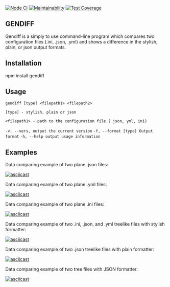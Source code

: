 [![Node CI](https://github.com/IlliaTemnov/frontend-project-lvl1/workflows/Node%20CI/badge.svg)](https://github.com/IlliaTemnov/frontend-project-lvl2/actions)
[![Maintainability](https://api.codeclimate.com/v1/badges/71f8e550658aa9c68326/maintainability)](https://codeclimate.com/github/IlliaTemnov/frontend-project-lvl2/maintainability)
[![Test Coverage](https://api.codeclimate.com/v1/badges/dd8340b2c6abdc94b4cc/test_coverage)](https://codeclimate.com/github/IlliaTemnov/frontend-project-lvl2/test_coverage)

##                                                    GENDIFF

Gendiff is a simply to use command-line program which compares two configuration files (.ini, .json, .yml) and shows
a difference in the stylish, plain, or json output formats.

## Installation

npm install gendiff

## Usage

`gendiff [type] <filepath1> <filepath2>`

`[type] - stylish, plain or json`

`<filepath1> - path to the configuration file ( json, yml, ini)`

`-v, --vers, output the current version`
`-f, --format [type] Output format`
`-h, --help output usage information`

## Examples

Data comparing example of two plane .json files: 

[![asciicast](https://asciinema.org/a/96rRSMSaS4WdSUKUMr389L2nC.svg)](https://asciinema.org/a/96rRSMSaS4WdSUKUMr389L2nC)

Data comparing example of two plane .yml files:

[![asciicast](https://asciinema.org/a/eYEPZTyfzezLyaaZ61kM3CYw4.svg)](https://asciinema.org/a/eYEPZTyfzezLyaaZ61kM3CYw4)

Data comparing example of two plane .ini files:

[![asciicast](https://asciinema.org/a/e6vOtpcDt49ErUB8RmnzgfgIy.svg)](https://asciinema.org/a/e6vOtpcDt49ErUB8RmnzgfgIy)

Data comparing example of two .ini, .json, and .yml treelike files with stylish formatter:

[![asciicast](https://asciinema.org/a/44XbO5ybZdvCQ34v2wS0kQuyI.svg)](https://asciinema.org/a/44XbO5ybZdvCQ34v2wS0kQuyI)

Data comparing example of two .json treelike files with plain formatter:

[![asciicast](https://asciinema.org/a/tsqdVutwqPrzOuoXaayX6DtPx.svg)](https://asciinema.org/a/tsqdVutwqPrzOuoXaayX6DtPx)

Data comparing example of two tree files with JSON formatter:

[![asciicast](https://asciinema.org/a/FvhtzlonLJ1CdrleF7Jq9WjZk.svg)](https://asciinema.org/a/FvhtzlonLJ1CdrleF7Jq9WjZk)